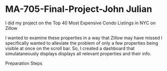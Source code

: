 # MA-705-Final-Project-John Julian

I did my project on the Top 40 Most Expensive Condo Listings in NYC on Zillow

I wanted to examine these properties in a way that Zillow may have missed
I specifically wanted to alleviate the problem of only a few properties being visible at once on the scroll bar. So, I created a dashboard that simulataneously displays displays all relevant properties and their info.


Preparation Steps




